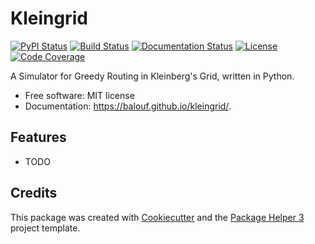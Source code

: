 # Kleingrid


[![PyPI Status](https://img.shields.io/pypi/v/kleingrid.svg)](https://pypi.python.org/pypi/kleingrid)
[![Build Status](https://github.com/balouf/kleingrid/actions/workflows/build.yml/badge.svg?branch=main)](https://github.com/balouf/kleingrid/actions?query=workflow%3Abuild)
[![Documentation Status](https://github.com/balouf/kleingrid/actions/workflows/docs.yml/badge.svg?branch=main)](https://github.com/balouf/kleingrid/actions?query=workflow%3Adocs)
[![License](https://img.shields.io/github/license/balouf/kleingrid)](https://github.com/balouf/kleingrid/blob/main/LICENSE)
[![Code Coverage](https://codecov.io/gh/balouf/kleingrid/branch/main/graphs/badge.svg)](https://codecov.io/gh/balouf/kleingrid/tree/main)

A Simulator for Greedy Routing in Kleinberg's Grid, written in Python.


- Free software: MIT license
- Documentation: https://balouf.github.io/kleingrid/.


## Features

- TODO

## Credits

This package was created with [Cookiecutter][CC] and the [Package Helper 3][PH3] project template.

[CC]: https://github.com/audreyr/cookiecutter
[PH3]: https://balouf.github.io/package-helper-3/

